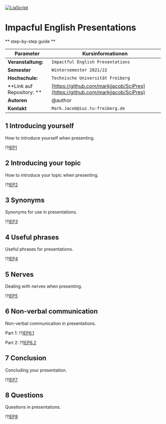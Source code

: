 <!--

author:   Dr. Mark Jacob, Maximilian Dörnbrack
email:
version:  0.0.1
language: de
narrator: Deutsch Female
comment: Impactful English Presentations
mode: presentation
-->

[![LiaScript](https://raw.githubusercontent.com/LiaScript/LiaScript/master/badges/course.svg)](https://liascript.github.io/course/?https://github.com/markjjacob/SciPres/blob/main/IEP.md)


# Impacful English Presentations
** step-by-step guide **

| Parameter                 | Kursinformationen                                                                                                                                                                                                                |
| ------------------------- | -------------------------------------------------------------------------------------------------------------------------------------------------------------------------------------------------------------------------------- |
| **Veranstaltung:**        | `Impactful English Presentations`                                                                                                                                                                                                |
| **Semester**              | `Wintersemester 2021/22`                                                                                                                                                                                                         |
| **Hochschule:**           | `Technische Universität Freiberg`                                                                                                                                                                                                |                                                                                                                                                                                              |
| **Link auf Repository: ** | [https://github.com/markjjacob/SciPres](https://github.com/markjjacob/SciPres) |
| **Autoren**               | @author                                                                                                                                                                                                                          |
| **Kontakt**               | `Mark.Jacob@iuz.tu-freiberg.de`                                                                                                                                                                                                                         |

## 1 Introducing yourself
How to introduce yourself when presenting.

!?[IEP1](https://video.tu-freiberg.de/video/IEP-1-Introducing-yourself/4349372d9d69e2415729b1a3a2fab941)

## 2 Introducing your topic
How to introduce your topic when presenting.

!?[IEP2](https://video.tu-freiberg.de/video/IEP-2-Introducing-your-topic/5978d19af08232dfa88c03cb7ad2a14f)

## 3 Synonyms
Synonyms for use in presentations.

!?[IEP3](https://video.tu-freiberg.de/video/IEP-3-Synonyms/c2230053b26249e624c2476f8c7a409a)

## 4 Useful phrases
Useful phrases for presentations.

!?[IEP4](https://video.tu-freiberg.de/video/IEP-4-Useful-phrases/3bebb19a2d1f9c8fa2a6c4d338134561)

## 5 Nerves
Dealing with nerves when presenting.

!?[IEP5](https://video.tu-freiberg.de/video/IEP-5-Nerves/89bf38bd9dc6eb725746648b05e67c75)

## 6 Non-verbal communication
Non-verbal communication in presentations.

Part 1:
!?[IEP6.1](https://video.tu-freiberg.de/video/IEP-6-Non-verbal-communication-p1/d5b08cd5a5b7ffcd076acfcf29fa1b30)

Part 2:
!?[IEP6.2](https://video.tu-freiberg.de/video/IEP-6-Non-verbal-communication-p2/892ed954c1bb2fc53f5a6efaf97f0e4f)

## 7 Conclusion
Concluding your presentation.

!?[IEP7](https://video.tu-freiberg.de/video/IEP-7-Conclusion/04a93eca656810677743ff2488fda44b)

## 8 Questions
Questions in presentations.

!?[IEP8](https://video.tu-freiberg.de/video/IEP-8-Questions/e87b984068e6be6ac2d41d9941e133dd)

